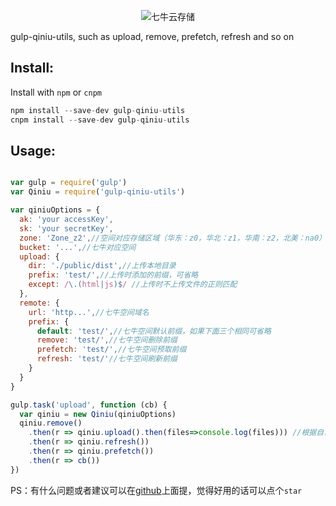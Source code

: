 
<p align="center"><img src="http://assets.qiniu.com/qiniu-409x220.png" alt="七牛云存储"></p>
gulp-qiniu-utils, such as upload, remove, prefetch, refresh and so on

## Install:

Install with `npm` or `cnpm`

```js
npm install --save-dev gulp-qiniu-utils
cnpm install --save-dev gulp-qiniu-utils
```

## Usage:

```js

var gulp = require('gulp')
var Qiniu = require('gulp-qiniu-utils')

var qiniuOptions = {
  ak: 'your accessKey',
  sk: 'your secretKey',
  zone: 'Zone_z2',//空间对应存储区域（华东：z0，华北：z1，华南：z2，北美：na0）
  bucket: '...',//七牛对应空间
  upload: {
    dir: './public/dist',//上传本地目录
    prefix: 'test/',//上传时添加的前缀，可省略
    except: /\.(html|js)$/ //上传时不上传文件的正则匹配
  },
  remote: {
    url: 'http...',//七牛空间域名
    prefix: {
      default: 'test/',//七牛空间默认前缀，如果下面三个相同可省略
      remove: 'test/',//七牛空间删除前缀
      prefetch: 'test/',//七牛空间预取前缀
      refresh: 'test/'//七牛空间刷新前缀
    }
  }
}

gulp.task('upload', function (cb) {
  var qiniu = new Qiniu(qiniuOptions)
  qiniu.remove()
    .then(r => qiniu.upload().then(files=>console.log(files))) //根据自己的需求来调用相应的方法
    .then(r => qiniu.refresh())
    .then(r => qiniu.prefetch())
    .then(r => cb())
})

```


PS：有什么问题或者建议可以在[github](https://github.com/justb/gulp-qiniu-utils)上面提，觉得好用的话可以点个`star`
